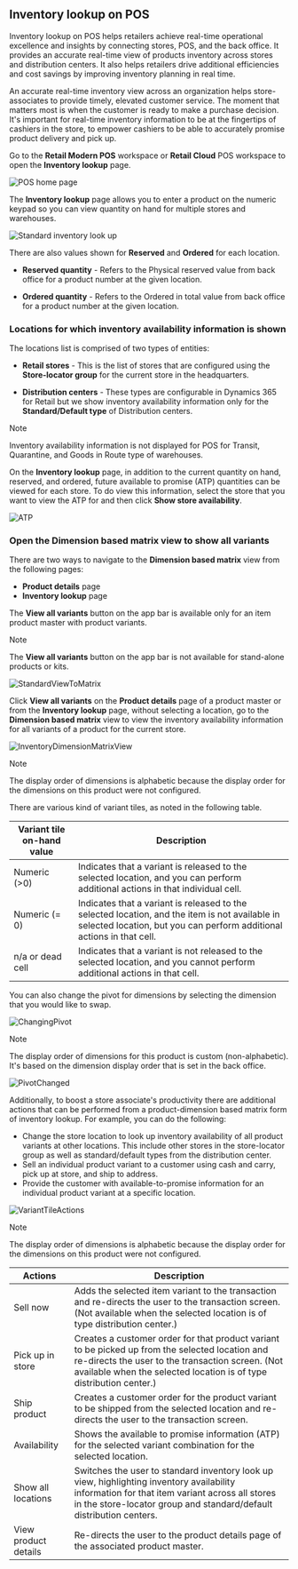 
## Inventory lookup on POS 


Inventory lookup on POS helps retailers achieve real-time operational excellence and insights by connecting stores, POS, and the back office. It provides an accurate real-time view of products inventory across stores and distribution centers. It also helps retailers drive additional efficiencies and cost savings by improving inventory planning in real time. 

An accurate real-time inventory view across an organization helps store-associates to provide timely, elevated customer service. The moment that matters most is when the customer is ready to make a purchase decision. It's important for real-time inventory information to be at the fingertips of cashiers in the store, to empower cashiers to be able to accurately promise product delivery and pick up. 

Go to the **Retail Modern POS** workspace or **Retail Cloud** POS workspace to open the **Inventory lookup** page.

![POS home page](media/POSHomepage.png)

The **Inventory lookup** page allows you to enter a product on the numeric keypad so you can view quantity on hand for multiple stores and warehouses. 

![Standard inventory look up](media/InventoryLookUp.png)

There are also values shown for **Reserved** and **Ordered** for each location. 

 - **Reserved quantity** - Refers to the Physical reserved value from back office for a product number at the given location.

 - **Ordered quantity** - Refers to the Ordered in total value from back office for a product number at the given location. 

### Locations for which inventory availability information is shown

The locations list is comprised of two types of entities:

 - **Retail stores** - This is the list of stores that are configured using the **Store-locator group** for the current store in the headquarters. 

- **Distribution centers** - These types are configurable in Dynamics 365 for Retail but we show inventory availability information only for the **Standard/Default type** of Distribution centers. 
> [!NOTE]
> Inventory availability information is not displayed for POS for Transit, Quarantine, and Goods in Route type of warehouses.

On the **Inventory lookup** page, in addition to the current quantity on hand, reserved, and ordered, future available to promise (ATP) quantities can be viewed for each store. To do view this information, select the store that you want to view the ATP for and then click **Show store availability**.

![ATP](media/ATP.png)

### Open the **Dimension based matrix view** to show all variants

There are two ways to navigate to the **Dimension based matrix** view from the following pages: 
   - **Product details** page
   - **Inventory lookup** page

The **View all variants** button on the app bar is available only for an item product master with product variants. 
> [!NOTE]
> The **View all variants** button on the app bar is not available for stand-alone products or kits.

![StandardViewToMatrix](media/StandardToMatrix.png)

Click **View all variants** on the **Product details** page of a product master or from the **Inventory lookup** page, without selecting a location, go to the **Dimension based matrix** view to view the inventory availability information for all variants of a product for the current store.

![InventoryDimensionMatrixView](media/Matrix.png)
> [!NOTE]
> The display order of dimensions is alphabetic because the display order for the dimensions on this product were not configured.

There are various kind of variant tiles, as noted in the following table. 

| **Variant tile on-hand value** | **Description**                                                                                                                                                                                                               |
|----------------------------|---------------------------------------------------------------------------------------------------------------------------------------------------------------------------------------------------------------------------|
| Numeric (>0)               | Indicates that a variant is released to the selected location, and you can perform additional actions in that individual cell.                                                               |
| Numeric (= 0)              | Indicates that a variant is released to the selected location, and the item is not available in selected location, but you can perform additional actions in that cell. |
| n/a or dead cell           | Indicates that a variant is not released to the selected location, and you cannot perform additional actions in that cell.                                                    |


You can also change the pivot for dimensions by selecting the dimension that you would like to swap.

![ChangingPivot](media/ChangePivot.png)
> [!NOTE]
> The display order of dimensions for this product is custom (non-alphabetic). It's based on the dimension display order that is set in the back office.

![PivotChanged](media/PivotChanged.png)

Additionally, to boost a store associate's productivity there are additional actions that can be performed from a product-dimension based matrix form of inventory lookup. For example, you can do the following: 
 
- Change the store location to look up inventory availability of all product variants at other locations. This include other stores in the store-locator group as well as standard/default types from the distribution center.
- Sell an individual product variant to a customer using cash and carry, pick up at store, and ship to address. 
- Provide the customer with available-to-promise information for an individual product variant at a specific location. 

![VariantTileActions](media/VariantActions.png)
> [!NOTE]
> The display order of dimensions is alphabetic because the display order for the dimensions on this product were not configured. 

| **Actions**              | **Description**                                                                                                                                                                                                          |
|----------------------|----------------------------------------------------------------------------------------------------------------------------------------------------------------------------------------------------------------------|
| Sell now             | Adds the selected item variant to the transaction and re-directs the user to the transaction screen. (Not available when the selected location is of type distribution center.)                                             |
| Pick up in store     | Creates a customer order for that product variant to be picked up from the selected location and re-directs the user to the transaction screen. (Not available when the selected location is of type distribution center.)     |
| Ship product         | Creates a customer order for the product variant to be shipped from the selected location and re-directs the user to the transaction screen.                                                                              |
| Availability         | Shows the available to promise information (ATP) for the selected variant combination for the selected location.                                                                                                     |
| Show all locations      | Switches the user to standard inventory look up view, highlighting inventory availability information for that item variant across all stores in the store-locator group and standard/default distribution centers. |
| View product details | Re-directs the user to the product details page of the associated product master.                                                                                                                                        |
